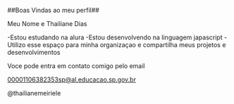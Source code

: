 ##Boas Vindas ao meu perfil##

Meu Nome e Thailiane Dias

-Estou estudando na alura
-Estou desenvolvendo na linguagem japascript
-Utilizo esse espaço para minha organizaçao e compartilha meus projetos e desenvolvimentos

Voce pode entra em contato comigo pelo email

00001106382353sp@al.educacao.sp.gov.br


 @thailianemeiriele
 

 
